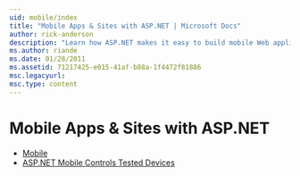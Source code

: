 ```yaml
---
uid: mobile/index
title: "Mobile Apps & Sites with ASP.NET | Microsoft Docs"
author: rick-anderson
description: "Learn how ASP.NET makes it easy to build mobile Web applications"
ms.author: riande
ms.date: 01/28/2011
ms.assetid: 71217425-e015-41af-b88a-1f4472f81886
msc.legacyurl: 
msc.type: content
---
```

# Mobile Apps & Sites with ASP.NET

- [Mobile](overview.md)
- [ASP.NET Mobile Controls Tested Devices](tested-devices.md)
